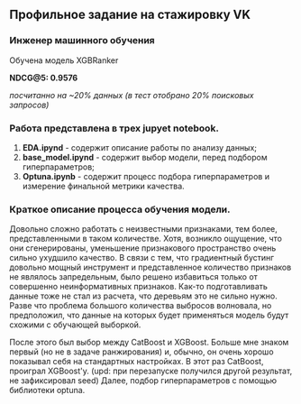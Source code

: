 ## Профильное задание на стажировку VK ##
### Инженер машинного обучения ###

Обучена модель XGBRanker

**NDCG@5: 0.9576**

*посчитанно на ~20% данных (в тест отобрано 20% поисковых запросов)*

### Работа представлена в трех jupyet notebook. ###

1. **EDA.ipynd** - содержит описание работы по анализу данных;
2. **base_model.ipynd** - содержит выбор модели, перед подбором гиперпараметров;
3. **Optuna.ipynb** - содержит процесс подбора гиперпараметров и измерение финальной метрики качества.

### Краткое описание процесса обучения модели. ###

Довольно сложно работать с неизвестными признаками, тем более, представленными в таком количестве. Хотя, возникло ощущение, что они сгенерированы, уменьшение признакового пространство очень сильно ухудшило качество. В связи с тем, что градиентный бустинг довольно мощный инструмент и представленное количество признаков не являлось запредельным, было решено избавиться только от совершенно неинформативных признаков. Как-то подготавливать данные тоже не стал из расчета, что деревьям это не сильно нужно. Разве что проблема большого количества выбросов волновала, но предположил, что данные на которых будет применяться модель будут схожими с обучающей выборкой.

После этого был выбор между CatBoost и XGBoost. Больше мне знаком первый (но не в задаче ранжирования) и, обычно, он очень хорошо показывал себя на стандартных настройках. В этот раз CatBoost, проиграл XGBoost'у. (upd: при перезапуске получился другой результат, не зафиксировал seed)
Далее, подбор гиперпараметров с помощью библиотеки optuna.
